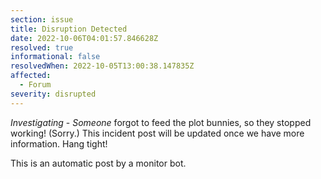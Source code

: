 ```yaml
---
section: issue
title: Disruption Detected
date: 2022-10-06T04:01:57.846628Z
resolved: true
informational: false
resolvedWhen: 2022-10-05T13:00:38.147835Z
affected:
  - Forum
severity: disrupted
---
```

*Investigating* - _Someone_ forgot to feed the plot bunnies, so they stopped working! (Sorry.) This incident post will be updated once we have more information. Hang tight!

This is an automatic post by a monitor bot.
        